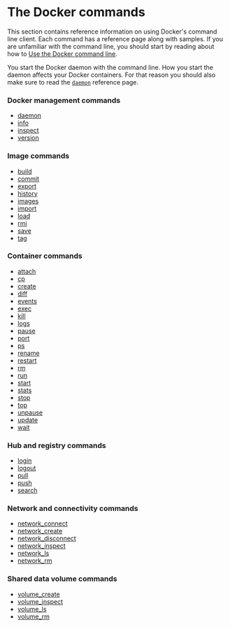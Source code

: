 <!-- [metadata]>
+++
title = "Command line reference"
description = "Docker's CLI command description and usage"
keywords = ["Docker, Docker documentation, CLI,  command line"]
[menu.main]
identifier= "smn_cli"
parent = "engine_ref"
weight=-70
+++
<![end-metadata]-->



# The Docker commands

This section contains reference information on using Docker's command line client. Each command has a reference page along with samples. If you are unfamiliar with the command line, you should start by reading about how to [Use the Docker command line](cli.md).  

You start the Docker daemon with the command line. How you start the daemon affects your Docker containers. For that reason you should also make sure to read the [`daemon`](daemon.md) reference page.

### Docker management commands

* [daemon](daemon.md)
* [info](info.md)
* [inspect](inspect.md)
* [version](version.md)

### Image commands

* [build](build.md)
* [commit](commit.md)
* [export](export.md)
* [history](history.md)
* [images](images.md)
* [import](import.md)
* [load](load.md)
* [rmi](rmi.md)
* [save](save.md)
* [tag](tag.md)

### Container commands

* [attach](attach.md)
* [cp](cp.md)
* [create](create.md)
* [diff](diff.md)
* [events](events.md)
* [exec](exec.md)
* [kill](kill.md)
* [logs](logs.md)
* [pause](pause.md)
* [port](port.md)
* [ps](ps.md)
* [rename](rename.md)
* [restart](restart.md)
* [rm](rm.md)
* [run](run.md)
* [start](start.md)
* [stats](stats.md)
* [stop](stop.md)
* [top](top.md)
* [unpause](unpause.md)
* [update](update.md)
* [wait](wait.md)

### Hub and registry commands

* [login](login.md)
* [logout](logout.md)
* [pull](pull.md)
* [push](push.md)
* [search](search.md)

### Network and connectivity commands

* [network_connect](network_connect.md)
* [network_create](network_create.md)
* [network_disconnect](network_disconnect.md)
* [network_inspect](network_inspect.md)
* [network_ls](network_ls.md)
* [network_rm](network_rm.md)

### Shared data volume commands

* [volume_create](volume_create.md)
* [volume_inspect](volume_inspect.md)
* [volume_ls](volume_ls.md)
* [volume_rm](volume_rm.md)
